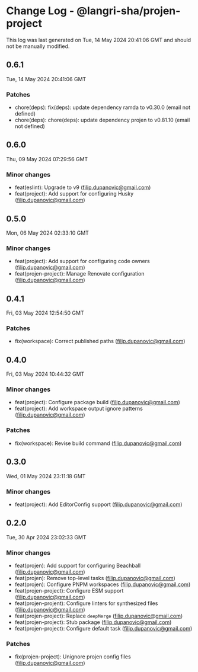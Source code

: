 # Change Log - @langri-sha/projen-project

This log was last generated on Tue, 14 May 2024 20:41:06 GMT and should not be manually modified.

<!-- Start content -->

## 0.6.1

Tue, 14 May 2024 20:41:06 GMT

### Patches

- chore(deps): fix(deps): update dependency ramda to v0.30.0 (email not defined)
- chore(deps): chore(deps): update dependency projen to v0.81.10 (email not defined)

## 0.6.0

Thu, 09 May 2024 07:29:56 GMT

### Minor changes

- feat(eslint): Upgrade to v9 (filip.dupanovic@gmail.com)
- feat(project): Add support for configuring Husky (filip.dupanovic@gmail.com)

## 0.5.0

Mon, 06 May 2024 02:33:10 GMT

### Minor changes

- feat(project): Add support for configuring code owners (filip.dupanovic@gmail.com)
- feat(projen-project): Manage Renovate configuration (filip.dupanovic@gmail.com)

## 0.4.1

Fri, 03 May 2024 12:54:50 GMT

### Patches

- fix(workspace): Correct published paths (filip.dupanovic@gmail.com)

## 0.4.0

Fri, 03 May 2024 10:44:32 GMT

### Minor changes

- feat(project): Configure package build (filip.dupanovic@gmail.com)
- feat(project): Add workspace output ignore patterns (filip.dupanovic@gmail.com)

### Patches

- fix(workspace): Revise build command (filip.dupanovic@gmail.com)

## 0.3.0

Wed, 01 May 2024 23:11:18 GMT

### Minor changes

- feat(project): Add EditorConfig support (filip.dupanovic@gmail.com)

## 0.2.0

Tue, 30 Apr 2024 23:02:33 GMT

### Minor changes

- feat(projen): Add support for configuring Beachball (filip.dupanovic@gmail.com)
- feat(projen): Remove top-level tasks (filip.dupanovic@gmail.com)
- feat(projen): Configure PNPM workspaces (filip.dupanovic@gmail.com)
- feat(projen-project): Configure ESM support (filip.dupanovic@gmail.com)
- feat(projen-projent): Configure linters for synthesized files (filip.dupanovic@gmail.com)
- feat(projen-project): Replace `deepMerge` (filip.dupanovic@gmail.com)
- feat(projen-project): Stub package (filip.dupanovic@gmail.com)
- feat(projen-project): Configure default task (filip.dupanovic@gmail.com)

### Patches

- fix(projen-project): Unignore projen config files (filip.dupanovic@gmail.com)
